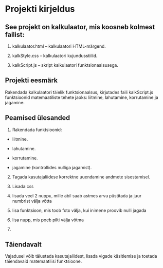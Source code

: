 # Projekti kirjeldus

## See projekt on kalkulaator, mis koosneb kolmest failist:

1. kalkulaator.html – kalkulaatori HTML-märgend.

2. kalkStyle.css – kalkulaatori kujundusstiilid.

3. kalkScript.js – skript kalkulaatori funktsionaalsusega.

## Projekti eesmärk

Rakendada kalkulaatori täielik funktsionaalsus, kirjutades faili kalkScript.js funktsioonid matemaatiliste tehete jaoks: liitmine, lahutamine, korrutamine ja jagamine.

## Peamised ülesanded

1. Rakendada funktsioonid:

* liitmine.

* lahutamine.

* korrutamine.

* jagamine (kontrollides nulliga jagamist).

2. Tagada kasutajaliidese korrektne uuendamine andmete sisestamisel.

3. Lisada css

4. lisada veel 2 nuppu, mille abil saab astmes arvu püstitada ja juur numbrist välja võtta

5. lisa funktsioon, mis toob foto välja, kui inimene proovib nulli jagada

6. lisa nupp, mis poeb pilti välja võtma

7. 

## Täiendavalt

Vajadusel võib täiustada kasutajaliidest, lisada vigade käsitlemise ja toetada täiendavaid matemaatilisi funktsioone.

